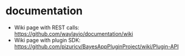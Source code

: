documentation
=============
* Wiki page with REST calls: https://github.com/waylayio/documentation/wiki
* Wiki page with plugin SDK: https://github.com/pizuricv/BayesAppPluginProject/wiki/Plugin-API

